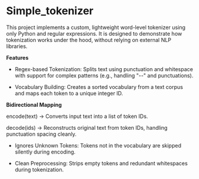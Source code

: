 # Simple_tokenizer

This project implements a custom, lightweight word-level tokenizer using only Python and regular expressions. It is designed to demonstrate how tokenization works under the hood, without relying on external NLP libraries.

**Features**

* Regex-based Tokenization: Splits text using punctuation and whitespace with support for complex patterns (e.g., handling "--" and punctuations).

* Vocabulary Building: Creates a sorted vocabulary from a text corpus and maps each token to a unique integer ID.

**Bidirectional Mapping**

encode(text) → Converts input text into a list of token IDs.

decode(ids) → Reconstructs original text from token IDs, handling punctuation spacing cleanly.

* Ignores Unknown Tokens: Tokens not in the vocabulary are skipped silently during encoding.

* Clean Preprocessing: Strips empty tokens and redundant whitespaces during tokenization.
